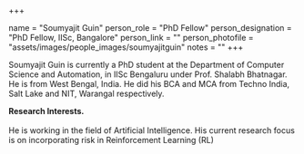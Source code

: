 +++

name = "Soumyajit Guin"
person_role = "PhD Fellow"
person_designation = "PhD Fellow, IISc, Bangalore"
person_link = ""
person_photofile = "assets/images/people_images/soumyajitguin"
notes = ""
+++


Soumyajit Guin is currently a PhD student at the Department of Computer Science and Automation, in IISc Bengaluru under Prof. Shalabh Bhatnagar. He is from West Bengal, India. He did his BCA and MCA from Techno India, Salt Lake and NIT, Warangal respectively. 

<b>Research Interests.</b>
<br><br>
He is working in the field of Artificial Intelligence. His current research focus is on incorporating risk in Reinforcement Learning (RL)


